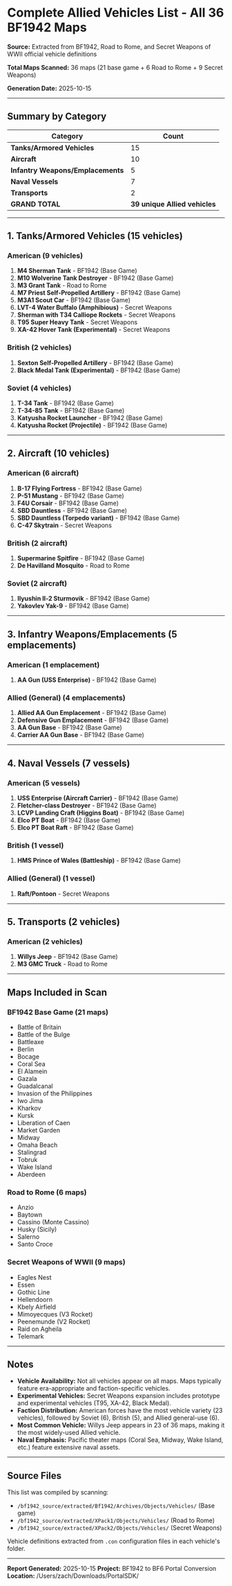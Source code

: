 # Complete Allied Vehicles List - All 36 BF1942 Maps

**Source:** Extracted from BF1942, Road to Rome, and Secret Weapons of WWII official vehicle definitions

**Total Maps Scanned:** 36 maps (21 base game + 6 Road to Rome + 9 Secret Weapons)

**Generation Date:** 2025-10-15

---

## Summary by Category

| Category | Count |
|----------|-------|
| **Tanks/Armored Vehicles** | 15 |
| **Aircraft** | 10 |
| **Infantry Weapons/Emplacements** | 5 |
| **Naval Vessels** | 7 |
| **Transports** | 2 |
| **GRAND TOTAL** | **39 unique Allied vehicles** |

---

## 1. Tanks/Armored Vehicles (15 vehicles)

### American (9 vehicles)

1. **M4 Sherman Tank** - BF1942 (Base Game)
2. **M10 Wolverine Tank Destroyer** - BF1942 (Base Game)
3. **M3 Grant Tank** - Road to Rome
4. **M7 Priest Self-Propelled Artillery** - BF1942 (Base Game)
5. **M3A1 Scout Car** - BF1942 (Base Game)
6. **LVT-4 Water Buffalo (Amphibious)** - Secret Weapons
7. **Sherman with T34 Calliope Rockets** - Secret Weapons
8. **T95 Super Heavy Tank** - Secret Weapons
9. **XA-42 Hover Tank (Experimental)** - Secret Weapons

### British (2 vehicles)

1. **Sexton Self-Propelled Artillery** - BF1942 (Base Game)
2. **Black Medal Tank (Experimental)** - BF1942 (Base Game)

### Soviet (4 vehicles)

1. **T-34 Tank** - BF1942 (Base Game)
2. **T-34-85 Tank** - BF1942 (Base Game)
3. **Katyusha Rocket Launcher** - BF1942 (Base Game)
4. **Katyusha Rocket (Projectile)** - BF1942 (Base Game)

---

## 2. Aircraft (10 vehicles)

### American (6 aircraft)

1. **B-17 Flying Fortress** - BF1942 (Base Game)
2. **P-51 Mustang** - BF1942 (Base Game)
3. **F4U Corsair** - BF1942 (Base Game)
4. **SBD Dauntless** - BF1942 (Base Game)
5. **SBD Dauntless (Torpedo variant)** - BF1942 (Base Game)
6. **C-47 Skytrain** - Secret Weapons

### British (2 aircraft)

1. **Supermarine Spitfire** - BF1942 (Base Game)
2. **De Havilland Mosquito** - Road to Rome

### Soviet (2 aircraft)

1. **Ilyushin Il-2 Sturmovik** - BF1942 (Base Game)
2. **Yakovlev Yak-9** - BF1942 (Base Game)

---

## 3. Infantry Weapons/Emplacements (5 emplacements)

### American (1 emplacement)

1. **AA Gun (USS Enterprise)** - BF1942 (Base Game)

### Allied (General) (4 emplacements)

1. **Allied AA Gun Emplacement** - BF1942 (Base Game)
2. **Defensive Gun Emplacement** - BF1942 (Base Game)
3. **AA Gun Base** - BF1942 (Base Game)
4. **Carrier AA Gun Base** - BF1942 (Base Game)

---

## 4. Naval Vessels (7 vessels)

### American (5 vessels)

1. **USS Enterprise (Aircraft Carrier)** - BF1942 (Base Game)
2. **Fletcher-class Destroyer** - BF1942 (Base Game)
3. **LCVP Landing Craft (Higgins Boat)** - BF1942 (Base Game)
4. **Elco PT Boat** - BF1942 (Base Game)
5. **Elco PT Boat Raft** - BF1942 (Base Game)

### British (1 vessel)

1. **HMS Prince of Wales (Battleship)** - BF1942 (Base Game)

### Allied (General) (1 vessel)

1. **Raft/Pontoon** - Secret Weapons

---

## 5. Transports (2 vehicles)

### American (2 vehicles)

1. **Willys Jeep** - BF1942 (Base Game)
2. **M3 GMC Truck** - Road to Rome

---

## Maps Included in Scan

### BF1942 Base Game (21 maps)
- Battle of Britain
- Battle of the Bulge
- Battleaxe
- Berlin
- Bocage
- Coral Sea
- El Alamein
- Gazala
- Guadalcanal
- Invasion of the Philippines
- Iwo Jima
- Kharkov
- Kursk
- Liberation of Caen
- Market Garden
- Midway
- Omaha Beach
- Stalingrad
- Tobruk
- Wake Island
- Aberdeen

### Road to Rome (6 maps)
- Anzio
- Baytown
- Cassino (Monte Cassino)
- Husky (Sicily)
- Salerno
- Santo Croce

### Secret Weapons of WWII (9 maps)
- Eagles Nest
- Essen
- Gothic Line
- Hellendoorn
- Kbely Airfield
- Mimoyecques (V3 Rocket)
- Peenemunde (V2 Rocket)
- Raid on Agheila
- Telemark

---

## Notes

- **Vehicle Availability:** Not all vehicles appear on all maps. Maps typically feature era-appropriate and faction-specific vehicles.
- **Experimental Vehicles:** Secret Weapons expansion includes prototype and experimental vehicles (T95, XA-42, Black Medal).
- **Faction Distribution:** American forces have the most vehicle variety (23 vehicles), followed by Soviet (6), British (5), and Allied general-use (6).
- **Most Common Vehicle:** Willys Jeep appears in 23 of 36 maps, making it the most widely-used Allied vehicle.
- **Naval Emphasis:** Pacific theater maps (Coral Sea, Midway, Wake Island, etc.) feature extensive naval assets.

---

## Source Files

This list was compiled by scanning:
- `/bf1942_source/extracted/Bf1942/Archives/Objects/Vehicles/` (Base game)
- `/bf1942_source/extracted/XPack1/Objects/Vehicles/` (Road to Rome)
- `/bf1942_source/extracted/XPack2/Objects/Vehicles/` (Secret Weapons)

Vehicle definitions extracted from `.con` configuration files in each vehicle's folder.

---

**Report Generated:** 2025-10-15
**Project:** BF1942 to BF6 Portal Conversion
**Location:** /Users/zach/Downloads/PortalSDK/
